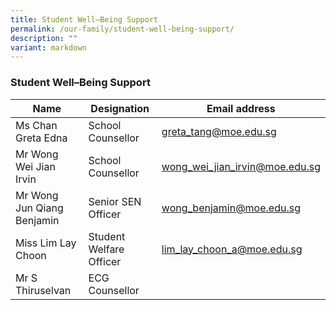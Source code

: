 ```yaml
---
title: Student Well–Being Support
permalink: /our-family/student-well-being-support/
description: ""
variant: markdown
---
```

### Student Well–Being Support

| Name | Designation | Email address |
|---|---|---|
| Ms Chan Greta Edna | School Counsellor | greta_tang@moe.edu.sg |
| Mr Wong Wei Jian Irvin | School Counsellor | wong_wei_jian_irvin@moe.edu.sg |
| Mr Wong Jun Qiang Benjamin  | Senior SEN Officer  | wong_benjamin@moe.edu.sg |
| Miss Lim Lay Choon | Student Welfare Officer  | lim_lay_choon_a@moe.edu.sg |
| Mr S Thiruselvan | ECG Counsellor | 